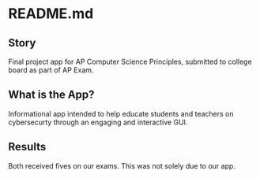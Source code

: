 # **README.md**
## **Story**
Final project app for AP Computer Science Principles, submitted to college board as part of AP Exam.
## **What is the App?**
Informational app intended to help educate students and teachers on cybersecurty through an engaging and interactive GUI.
## **Results**
Both received fives on our exams. This was not solely due to our app.
